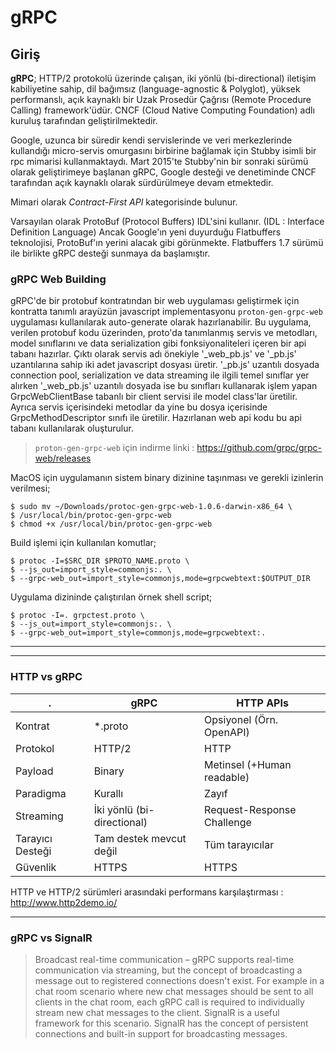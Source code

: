 # gRPC

## Giriş

**gRPC**; HTTP/2 protokolü üzerinde çalışan, iki yönlü (bi-directional) iletişim kabiliyetine sahip, dil bağımsız (language-agnostic & Polyglot), yüksek performanslı, açık kaynaklı bir Uzak Prosedür Çağrısı (Remote Procedure Calling) framework'üdür. CNCF (Cloud Native Computing Foundation) adlı kuruluş tarafından geliştirilmektedir.

Google, uzunca bir süredir kendi servislerinde ve veri merkezlerinde kullandığı micro-servis omurgasını birbirine bağlamak için Stubby isimli bir rpc mimarisi kullanmaktaydı. Mart 2015'te Stubby'nin bir sonraki sürümü olarak geliştirimeye başlanan gRPC, Google desteği ve denetiminde CNCF tarafından açık kaynaklı olarak sürdürülmeye devam etmektedir.

Mimari olarak *Contract-First API* kategorisinde bulunur.

Varsayılan olarak ProtoBuf (Protocol Buffers) IDL'sini kullanır. (IDL : Interface Definition Language)
Ancak Google'ın yeni duyurduğu Flatbuffers teknolojisi, ProtoBuf'ın yerini alacak gibi görünmekte. Flatbuffers 1.7 sürümü ile birlikte gRPC desteği sunmaya da başlamıştır.

### gRPC Web Building

gRPC'de bir protobuf kontratından bir web uygulaması geliştirmek için kontratta tanımlı arayüzün javascript implementasyonu `proton-gen-grpc-web` uygulaması kullanılarak auto-generate olarak hazırlanabilir. Bu uygulama, verilen protobuf kodu üzerinden, proto'da tanımlanmış servis ve metodları, model sınıflarını ve data serialization gibi fonksiyonaliteleri içeren bir api tabanı hazırlar. Çıktı olarak servis adı önekiyle '_web_pb.js' ve '_pb.js' uzantılarına sahip iki adet javascript dosyası üretir. '_pb.js' uzantılı dosyada connection pool, serialization ve data streaming ile ilgili temel sınıflar yer alırken '_web_pb.js' uzantılı dosyada ise bu sınıfları kullanarak işlem yapan GrpcWebClientBase tabanlı bir client servisi ile model class'lar üretilir. Ayrıca servis içerisindeki metodlar da yine bu dosya içerisinde GrpcMethodDescriptor sınıfı ile üretilir.
Hazırlanan web api kodu bu api tabanı kullanılarak oluşturulur.

> `proton-gen-grpc-web` için indirme linki : https://github.com/grpc/grpc-web/releases

MacOS için uygulamanın sistem binary dizinine taşınması ve gerekli izinlerin verilmesi;
```
$ sudo mv ~/Downloads/protoc-gen-grpc-web-1.0.6-darwin-x86_64 \
$ /usr/local/bin/protoc-gen-grpc-web
$ chmod +x /usr/local/bin/protoc-gen-grpc-web
```

Build işlemi için kullanılan komutlar;

```
$ protoc -I=$SRC_DIR $PROTO_NAME.proto \
$ --js_out=import_style=commonjs:. \
$ --grpc-web_out=import_style=commonjs,mode=grpcwebtext:$OUTPUT_DIR
```

Uygulama dizininde çalıştırılan örnek shell script;
```
$ protoc -I=. grpctest.proto \
$ --js_out=import_style=commonjs:. \
$ --grpc-web_out=import_style=commonjs,mode=grpcwebtext:.
```

___
___

### HTTP vs gRPC

.                | gRPC                       | HTTP APIs
---------------- | -------------------------- | --------------------------
Kontrat          | *.proto                    | Opsiyonel (Örn. OpenAPI)
Protokol         | HTTP/2                     | HTTP
Payload          | Binary                     | Metinsel (+Human readable)
Paradigma        | Kurallı                    | Zayıf
Streaming        | İki yönlü (bi-directional) | Request-Response Challenge
Tarayıcı Desteği | Tam destek mevcut değil    | Tüm tarayıcılar
Güvenlik         | HTTPS                      | HTTPS

HTTP ve HTTP/2 sürümleri arasındaki performans karşılaştırması : http://www.http2demo.io/

___

### gRPC vs SignalR

> Broadcast real-time communication – gRPC supports real-time communication via streaming, but the concept of broadcasting a message out to registered connections doesn't exist. For example in a chat room scenario where new chat messages should be sent to all clients in the chat room, each gRPC call is required to individually stream new chat messages to the client. SignalR is a useful framework for this scenario. SignalR has the concept of persistent connections and built-in support for broadcasting messages.